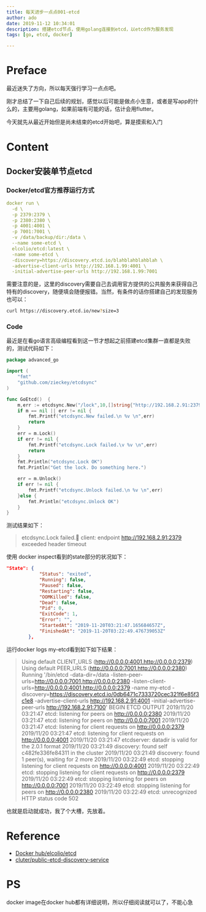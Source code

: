```yaml
---
title: 每天进步一点点001-etcd
author: ado
date: 2019-11-12 10:34:01
description: 搭建etcd节点，使用golang连接到etcd，以etcd作为服务发现
tags: [go, etcd, docker]

---
```


# Preface

最近迷失了方向，所以每天强行学习一点点吧。

刚才总结了一下自己后续的规划，感觉以后可能是做点小生意，或者是写app的什么的，主要用golang，如果前端有可能的话，估计会用flutter。

今天就先从最近开始但是尚未结束的etcd开始吧，算是摸索和入门

# Content

## Docker安装单节点etcd

### Docker/etcd官方推荐运行方式

```yaml
docker run \
  -d \
  -p 2379:2379 \
  -p 2380:2380 \
  -p 4001:4001 \
  -p 7001:7001 \
  -v /data/backup/dir:/data \
  --name some-etcd \
  elcolio/etcd:latest \
  -name some-etcd \
  -discovery=https://discovery.etcd.io/blahblahblahblah \
  -advertise-client-urls http://192.168.1.99:4001 \
  -initial-advertise-peer-urls http://192.168.1.99:7001
```

需要注意的是，这里的discovery需要自己去调用官方提供的公共服务来获得自己特有的discovery，随便填会随便报错。当然，有条件的话你搭建自己的发现服务也可以：

```sh
curl https://discovery.etcd.io/new?size=3
```



### Code

最近是在看go语言高级编程看到这一节才想起之前搭建etcd集群一直都是失败的，测试代码如下：

```go
package advanced_go

import (
	"fmt"
	"github.com/zieckey/etcdsync"
)

func GoEtcd()  {
	m,err := etcdsync.New("/lock",10,[]string{"http://192.168.2.91:2379"})
	if m == nil || err != nil {
		fmt.Printf("etcdsync.New failed.\n %v \n",err)
		return
	}
	err = m.Lock()
	if err != nil {
		fmt.Printf("etcdsync.Lock failed.\v %v \n",err)
		return
	}
	fmt.Println("etcdsync.Lock OK")
	fmt.Println("Get the lock. Do something here.")

	err = m.Unlock()
	if err != nil {
		fmt.Printf("etcdsync.Unlock failed.\n %v \n",err)
	}else {
		fmt.Println("etcdsync.Unlock OK")
	}
}

```

测试结果如下：

> etcdsync.Lock failed. client: endpoint http://192.168.2.91:2379 exceeded header timeout 

使用 docker inspect看到的state部分的状况如下：

```json
"State": {
            "Status": "exited",
            "Running": false,
            "Paused": false,
            "Restarting": false,
            "OOMKilled": false,
            "Dead": false,
            "Pid": 0,
            "ExitCode": 1,
            "Error": "",
            "StartedAt": "2019-11-20T03:21:47.165684657Z",
            "FinishedAt": "2019-11-20T03:22:49.476739053Z"
        },

```

运行docker logs my-etcd看到如下如下结果：

> Using default CLIENT_URLS (http://0.0.0.0:4001,http://0.0.0.0:2379)
> Using default PEER_URLS (http://0.0.0.0:7001,http://0.0.0.0:2380)
> Running '/bin/etcd -data-dir=/data -listen-peer-urls=http://0.0.0.0:7001,http://0.0.0.0:2380 -listen-client-urls=http://0.0.0.0:4001,http://0.0.0.0:2379 -name my-etcd -discovery=https://discovery.etcd.io/0db6471c7333720cec321f6e85f3c1e8 -advertise-client-urls http://192.168.2.91:4001 -initial-advertise-peer-urls http://192.168.2.91:7100'
> BEGIN ETCD OUTPUT
> 2019/11/20 03:21:47 etcd: listening for peers on http://0.0.0.0:2380
> 2019/11/20 03:21:47 etcd: listening for peers on http://0.0.0.0:7001
> 2019/11/20 03:21:47 etcd: listening for client requests on http://0.0.0.0:2379
> 2019/11/20 03:21:47 etcd: listening for client requests on http://0.0.0.0:4001
> 2019/11/20 03:21:47 etcdserver: datadir is valid for the 2.0.1 format
> 2019/11/20 03:21:49 discovery: found self c482fe336fe84311 in the cluster
> 2019/11/20 03:21:49 discovery: found 1 peer(s), waiting for 2 more
> 2019/11/20 03:22:49 etcd: stopping listening for client requests on http://0.0.0.0:4001
> 2019/11/20 03:22:49 etcd: stopping listening for client requests on http://0.0.0.0:2379
> 2019/11/20 03:22:49 etcd: stopping listening for peers on http://0.0.0.0:7001
> 2019/11/20 03:22:49 etcd: stopping listening for peers on http://0.0.0.0:2380
> 2019/11/20 03:22:49 etcd: unrecognized HTTP status code 502

也就是启动就成功，我了个大槽，先放着。

# Reference

* [Docker hub/elcolio/etcd](https://hub.docker.com/r/elcolio/etcd)
* [cluter/public-etcd-discovery-service](https://github.com/etcd-io/etcd/blob/master/Documentation/v2/clustering.md#public-etcd-discovery-service)

# PS

docker image在docker hub都有详细说明，所以仔细阅读就可以了，不能心急